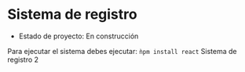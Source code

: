 <h1>Sistema de registro</h1>

- Estado de proyecto: En construcción

Para ejecutar el sistema debes ejecutar:
```ǹpm install react```
Sistema de registro 2

